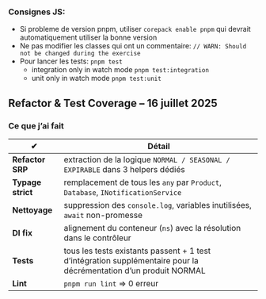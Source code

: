 ### Consignes JS:

- Si probleme de version pnpm, utiliser `corepack enable pnpm` qui devrait automatiquement utiliser la bonne version
- Ne pas modifier les classes qui ont un commentaire: `// WARN: Should not be changed during the exercise
`
- Pour lancer les tests: `pnpm test`
  - integration only in watch mode `pnpm test:integration`
  - unit only in watch mode `pnpm test:unit`

## Refactor & Test Coverage – 16 juillet 2025

### Ce que j’ai fait
| ✔ | Détail |
|---|--------|
| **Refactor SRP** | extraction de la logique `NORMAL / SEASONAL / EXPIRABLE` dans 3 helpers dédiés |
| **Typage strict** | remplacement de tous les `any` par `Product`, `Database`, `INotificationService` |
| **Nettoyage** | suppression des `console.log`, variables inutilisées, `await` non-promesse |
| **DI fix** | alignement du conteneur (`ns`) avec la résolution dans le contrôleur |
| **Tests** | tous les tests existants passent + 1 test d’intégration supplémentaire pour la décrémentation d’un produit NORMAL |
| **Lint** | `pnpm run lint` ⇒ 0 erreur |